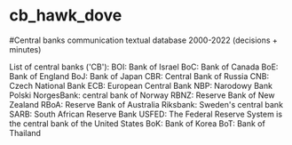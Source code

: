 # cb_hawk_dove

#Central banks communication textual database 2000-2022 (decisions + minutes)

List of central banks ('CB'):
BOI: Bank of Israel 
BoC: Bank of Canada
BoE: Bank of England 
BoJ: Bank of Japan
CBR: Central Bank of Russia
CNB: Czech National Bank
ECB: European Central Bank
NBP: Narodowy Bank Polski
NorgesBank: central bank of Norway
RBNZ: Reserve Bank of New Zealand
RBoA: Reserve Bank of Australia
Riksbank: Sweden's central bank
SARB: South African Reserve Bank
USFED: The Federal Reserve System is the central bank of the United States
BoK: Bank of Korea
BoT: Bank of Thailand
